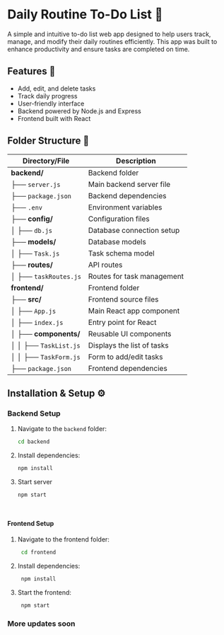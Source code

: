 # Daily Routine To-Do List 📝  

A simple and intuitive to-do list web app designed to help users track, manage, and modify their daily routines efficiently. This app was built to enhance productivity and ensure tasks are completed on time.  

## Features 🚀  
- Add, edit, and delete tasks  
- Track daily progress  
- User-friendly interface  
- Backend powered by Node.js and Express  
- Frontend built with React  

## Folder Structure 📂  

| Directory/File       | Description |
|----------------------|-------------|
| **backend/**        | Backend folder |
| ├── `server.js`     | Main backend server file |
| ├── `package.json`  | Backend dependencies |
| ├── `.env`          | Environment variables |
| ├── **config/**     | Configuration files |
| │ ├── `db.js`       | Database connection setup |
| ├── **models/**     | Database models |
| │ ├── `Task.js`     | Task schema model |
| ├── **routes/**     | API routes |
| │ ├── `taskRoutes.js` | Routes for task management |
| **frontend/**       | Frontend folder |
| ├── **src/**        | Frontend source files |
| │ ├── `App.js`      | Main React app component |
| │ ├── `index.js`    | Entry point for React |
| │ ├── **components/** | Reusable UI components |
| │ │ ├── `TaskList.js` | Displays the list of tasks |
| │ │ ├── `TaskForm.js` | Form to add/edit tasks |
| ├── `package.json`  | Frontend dependencies |

## Installation & Setup ⚙️  

### Backend Setup  
1. Navigate to the `backend` folder:  
   ```sh
   cd backend
2. Install dependencies:
   ```sh
   npm install
   
3. Start server
   ```sh
   npm start
   
  
#### Frontend Setup
1. Navigate to the frontend folder:
   ```sh
    cd frontend

3. Install dependencies:
   ```sh
    npm install

5. Start the frontend:
   ```sh
    npm start

### More updates soon
